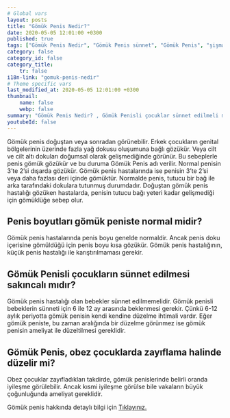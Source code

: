 ```yaml
---
# Global vars
layout: posts
title: "Gömük Penis Nedir?"
date: 2020-05-05 12:01:00 +0300
published: true
tags: ["Gömük Penis Nedir", "Gömük Penis sünnet", "Gömük Penis", "şişman çocukta gömük penis", "gömük penis penis boyu", "Gömük Penis Nedeni", "Gömük Penis Teşhis", "Gömük Penis Ameliyatı Ne Zaman" , "Gömük Penis Ameliyatı", "Gömük Penis Tedavisi" , "gömük penis çözüm", "gömük penis sorunu", "gömük penis ameliyatı sonrası"]
category: false
category_id: false
category_title:
    tr: false
i18n-link: "gomuk-penis-nedir"
# Theme specific vars
last_modified_at: 2020-05-05 12:01:00 +0300
thumbnail:
    name: false
    webp: false
summary: "Gömük Penis Nedir? , Gömük Penisli çocuklar sünnet edilmeli midir? , Gömük Penis, obez çocuklarda zayıflama halinde düzelir mi? , Penis  boyutları Gömük Peniste normal midir? , Gömük Penis Nedenleri , Gömük Penis Hangi Sorunlara Yol Açar? , Gömük Penis Teşhisi , Gömük Penis Ameliyatı Ne Zaman Yapılmalıdır? , Gömük Penis Ameliyatı , Gömük Penis Tedavisi"
youtubeId: false
---
```






Gömük penis doğuştan veya sonradan görünebilir. Erkek çocukların genital bölgelerinin üzerinde fazla yağ dokusu oluşumuna bağlı gözükür. Veya cilt ve cilt altı dokuları doğumsal olarak gelişmediğinde görünür. Bu sebeplerle penis gömük gözükür ve bu duruma Gömük Penis adı verilir. Normal penisin 3’te 2’si dışarda gözükür. Gömük penis hastalarında ise penisin 3’te 2’si veya daha fazlası deri içinde gömüktür. Normalde penis, tutucu bir bağ ile arka tarafındaki dokulara tutunmuş durumdadır. Doğuştan gömük penis hastalığı gözüken hastalarda, penisin tutucu bağı yeteri kadar gelişmediği için gömüklüğe sebep olur.

## Penis boyutları gömük peniste normal midir?

Gömük penis hastalarında penis boyu genelde normaldir. Ancak penis doku içerisine gömüldüğü için penis boyu kısa gözükür. Gömük penis hastalığının, küçük penis hastalığı ile karıştırılmaması gerekir.

## Gömük Penisli çocukların sünnet edilmesi sakıncalı mıdır?

Gömük penis hastalığı olan bebekler sünnet edilmemelidir. Gömük penisli bebeklerin sünneti için 6 ile 12 ay arasında beklenmesi gerekir. Çünkü 6-12 aylık periyotta gömük penisin kendi kendine düzelme ihtimali vardır. Eğer gömük peniste, bu zaman aralığında bir düzelme görünmez ise gömük penisin ameliyat ile düzeltilmesi gereklidir.

## Gömük Penis, obez çocuklarda zayıflama halinde düzelir mi?

Obez çocuklar zayıfladıkları takdirde, gömük penislerinde belirli oranda iyileşme görülebilir. Ancak kısmi iyileşme görülse bile vakaların büyük çoğunluğunda ameliyat gereklidir.


Gömük penis hakkında detaylı bilgi için [Tıklayınız.](https://www.onoluroloji.com/gomuk-penis)
